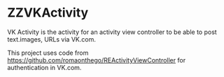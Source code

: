 ZZVKActivity
============

VK Activity is the activity for an activity view controller to be able to post text.images, URLs via VK.com.

This project uses code from https://github.com/romaonthego/REActivityViewController for authentication in VK.com.

